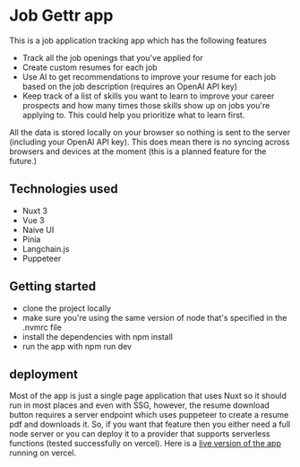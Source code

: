 # Job Gettr app

This is a job application tracking app which has the following features

- Track all the job openings that you've applied for
- Create custom resumes for each job
- Use AI to get recommendations to improve your resume for each job based on the job description (requires an OpenAI API key)
- Keep track of a list of skills you want to learn to improve your career prospects and how many times those skills show up on jobs you're applying to. This could help you prioritize what to learn first.

All the data is stored locally on your browser so nothing is sent to the server (including your OpenAI API key). This does mean there is no syncing across browsers and devices at the moment (this is a planned feature for the future.)

## Technologies used

- Nuxt 3
- Vue 3
- Naive UI
- Pinia
- Langchain.js
- Puppeteer

## Getting started

- clone the project locally
- make sure you're using the same version of node that's specified in the .nvmrc file
- install the dependencies with npm install
- run the app with npm run dev

## deployment

Most of the app is just a single page application that uses Nuxt so it should run in most places and even with SSG, however, the resume download button requires a server endpoint which uses puppeteer to create a resume pdf and downloads it. So, if you want that feature then you either need a full node server or you can deploy it to a provider that supports serverless functions (tested successfully on vercel). Here is a [live version of the app](https://jobgettr.vercel.app/) running on vercel.
